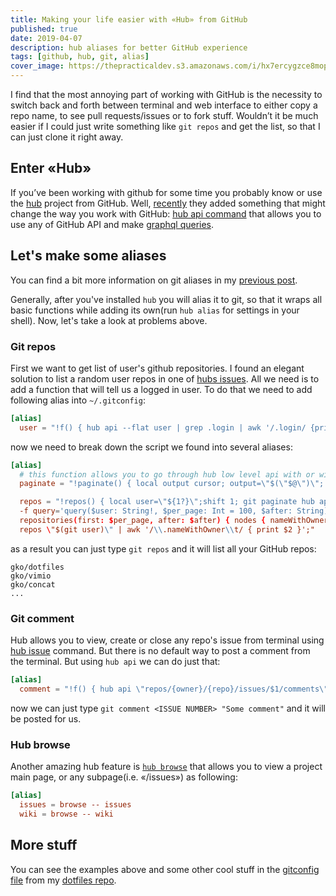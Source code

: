 ```yaml
---
title: Making your life easier with «Hub» from GitHub
published: true
date: 2019-04-07
description: hub aliases for better GitHub experience
tags: [github, hub, git, alias]
cover_image: https://thepracticaldev.s3.amazonaws.com/i/hx7ercygzce8mop537pt.png
---
```


I find that the most annoying part of working with GitHub is the necessity to switch back and forth between terminal and web interface to either copy a repo name, to see pull requests/issues or to fork stuff. Wouldn’t it be much easier if I could just write something like `git repos` and get the list, so that I can just clone it right away.

## Enter «Hub»

If you’ve been working with github for some time you probably know or use the [hub](https://github.com/github/hub) project from GitHub. Well, [recently](https://github.com/github/hub/releases/tag/v2.8.3) they added something that might change the way you work with GitHub: [hub api command](https://hub.github.com/hub-api.1.html) that allows you to use any of GitHub API and make [graphql queries](https://developer.github.com/v4/).

## Let's make some aliases

You can find a bit more information on git aliases in my [previous
post](/git-alias/).

Generally, after you've installed `hub` you will alias it to git, so that it wraps all basic functions while adding its own(run `hub alias` for settings in your shell). Now, let's take a look at problems above.

### Git repos

First we want to get list of user's github repositories. I found an elegant solution to list a random user repos in one of [hubs issues](https://github.com/github/hub/issues/1419#issuecomment-473861104). All we need is to add a function that will tell us a logged in user. To do that we need to add following alias into `~/.gitconfig`:

```TOML
[alias]
  user = "!f() { hub api --flat user | grep .login | awk '/.login/ {print $2}'; }; f"
```

now we need to break down the script we found into several aliases:

```TOML
[alias]
  # this function allows you to go through hub low level api with or without multiple pages
  paginate = "!paginate() { local output cursor; output=\"$(\"$@\")\"; cursor=\"$(awk '/\\.hasNextPage/ { has_next=$2 } /\\.endCursor/ { if (has_next==\"true\") print $2 }' <<<\"$output\")\"; printf \"%s\\n\" \"$output\"; [ -z \"$cursor\" ] || paginate \"$@\" -f after=\"$cursor\"; }; paginate "

  repos = "!repos() { local user=\"${1?}\";shift 1; git paginate hub api -t graphql -f user=\"$user\" \"$@\" \
  -f query='query($user: String!, $per_page: Int = 100, $after: String) { user(login: $user) { \
  repositories(first: $per_page, after: $after) { nodes { nameWithOwner }, pageInfo { hasNextPage, endCursor } } } }';}; \
  repos \"$(git user)\" | awk '/\\.nameWithOwner\\t/ { print $2 }';"
```

as a result you can just type `git repos` and it will list all your GitHub repos:

```
gko/dotfiles
gko/vimio
gko/concat
...
```

### Git comment

Hub allows you to view, create or close any repo's issue from terminal using [hub issue](https://hub.github.com/hub-issue.1.html) command. But there is no default way to post a comment from the terminal. But using `hub api` we can do just that:

```TOML
[alias]
  comment = "!f() { hub api \"repos/{owner}/{repo}/issues/$1/comments\" --raw-field \"body=$2\"; }; f"
```

now we can just type `git comment <ISSUE NUMBER> "Some comment"` and it will be posted for us.

### Hub browse

Another amazing hub feature is [`hub browse`](https://hub.github.com/hub-browse.1.html) that allows you to view a project main page, or any subpage(i.e. «/issues») as following:

```TOML
[alias]
  issues = browse -- issues
  wiki = browse -- wiki
```

## More stuff

You can see the examples above and some other cool stuff in the [gitconfig file](https://github.com/gko/dotfiles/blob/master/.gitconfig) from my [dotfiles repo](https://github.com/gko/dotfiles).

